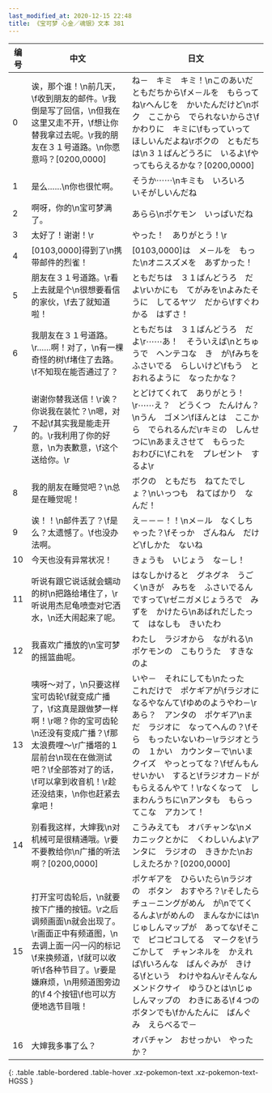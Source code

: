 ```yaml
---
last_modified_at: 2020-12-15 22:48
title: 《宝可梦 心金／魂银》文本 381
---
```

| 编号 | 中文 | 日文 |
| ---- | ---- | ---- |
| 0 | 诶，那个谁！\n前几天，\f收到朋友的邮件。\r我倒是写了回信，\n但我在这里又走不开，\f想让你替我拿过去呢。\r我的朋友在３１号道路。\n你愿意吗？[0200,0000] | ね－　キミ　キミ！\nこのあいだ　ともだちから\fメ－ルを　もらってね\rへんじを　かいたんだけど\nボク　ここから　でられないからさ\fかわりに　キミに\fもっていって　ほしいんだよね\rボクの　ともだちは\n３１ばんどうろに　いるよ\fやってもらえるかな？[0200,0000] |
| 1 | 是么……\n你也很忙啊。 | そうか⋯⋯\nキミも　いろいろ　いそがしいんだね |
| 2 | 啊呀，你的\n宝可梦满了。 | あらら\nポケモン　いっぱいだね |
| 3 | 太好了！谢谢！\r | やった！　ありがとう！\r |
| 4 | [0103,0000]得到了\n携带邮件的烈雀！ | [0103,0000]は　メ－ルを　もった\nオニスズメを　あずかった！ |
| 5 | 朋友在３１号道路。\r看上去就是个\n很想要看信的家伙，\f去了就知道啦！ | ともだちは　３１ばんどうろ　だよ\rいかにも　てがみを\nよみたそうに　してるヤツ　だから\fすぐわかる　はずさ！ |
| 6 | 我朋友在３１号道路。\r……啊！对了，\n有一棵奇怪的树\f堵住了去路。\f不知现在能否通过了？ | ともだちは　３１ばんどうろ　だよ\r⋯⋯あ！　そういえば\nとちゅうで　ヘンテコな　き　が\fみちを　ふさいでる　らしいけど\fもう　とおれるように　なったかな？ |
| 7 | 谢谢你替我送信！\r诶？你说我在装忙？\n嗯，对不起\f其实我是能走开的。\r我利用了你的好意，\n为表歉意，\f这个送给你。\r | とどけてくれて　ありがとう！\r⋯⋯え？　どうくつ　たんけん？\nうん　ゴメン\fほんとは　ここから　でられるんだ\rキミの　しんせつに\nあまえさせて　もらった　おわびに\fこれを　プレゼント　するよ\r |
| 8 | 我的朋友在睡觉吧？\n总是在睡觉呢！ | ボクの　ともだち　ねてたでしょ？\nいっつも　ねてばかり　なんだ！ |
| 9 | 诶！！\n邮件丟了？\f是么？太遗憾了。\f也没办法啊。 | え－－－！！\nメ－ル　なくしちゃった？\fそっか　ざんねん　だけど\fしかた　ないね |
| 10 | 今天也没有异常状况！ | きょうも　いじょう　な－し！ |
| 11 | 听说有跟它说话就会蠕动的树\n把路给堵住了，\r听说用杰尼龟喷壶对它洒水，\n还大闹起来了呢。 | はなしかけると　グネグネ　うごく\nきが　みちを　ふさいでるんですって\rゼニガメじょうろで　みずを　かけたら\nあばれだしたって　はなしも　きいたわ |
| 12 | 我喜欢广播放的\n宝可梦的摇篮曲呢。 | わたし　ラジオから　ながれる\nポケモンの　こもりうた　すきなのよ |
| 13 | 咦呀～对了，\n只要这样宝可齿轮\f就变成广播了，\f这真是跟做梦一样啊！\r嗯？你的宝可齿轮\n还没有变成广播？\f那太浪费哩～\r广播塔的１层前台\n现在在做测试吧？\f全部答对了的话，\f可以拿到收音机！\r趁还没结束，\n你也赶紧去拿吧！ | いや－　それにしても\nたった　これだけで　ポケギアが\fラジオに　なるやなんて\fゆめのようやわ－\rあら？　アンタの　ポケギア\nまだ　ラジオに　なってへんの？\fそら　もったいないわ－\rラジオとうの　１かい　カウンタ－で\nいま　クイズ　やっとってな？\fぜんもん　せいかい　すると\fラジオカ－ドが　もらえるんやて！\rなくなって　しまわんうちに\nアンタも　もらってこな　アカンて！ |
| 14 | 别看我这样，大婶我\n对机械可是很精通哦。\r要不要教给你\n广播的听法啊？[0200,0000] | こうみえても　オバチャンな\nメカニックとかに　くわしいんよ\rアンタに　ラジオの　ききかた\nおしえたろか？[0200,0000] |
| 15 | 打开宝可齿轮后，\n就要按下广播的按钮。\r之后调频画面\n就会出现了。\r画面正中有频道图，\n去调上面一闪一闪的标记\f来换频道，\f就可以收听\f各种节目了。\r要是嫌麻烦，\n用频道图旁边的\f４个按钮\f也可以方便地选节目哦！ | ポケギアを　ひらいたら\nラジオの　ボタン　おすやろ？\rそしたら　チュ－ニングがめん　が\nでてくるんよ\rがめんの　まんなかには\nじゅしんマップが　あってな\fそこで　ピコピコしてる　マ－クを\fうごかして　チャンネルを　かえれば\fいろんな　ばんぐみが　きける\fという　わけやねん\rそんなん　メンドクサイ　ゆうひとは\nじゅしんマップの　わきにある\f４つの　ボタンでも\fかんたんに　ばんぐみ　えらべるで－ |
| 16 | 大婶我多事了么？ | オバチャン　おせっかい　やったか？ |
{: .table .table-bordered .table-hover .xz-pokemon-text .xz-pokemon-text-HGSS }